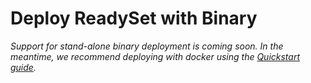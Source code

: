 # Deploy ReadySet with Binary

_Support for stand-alone binary deployment is coming soon.  In the meantime, we recommend deploying with docker using the [Quickstart guide](../intro/quickstart.md)._
